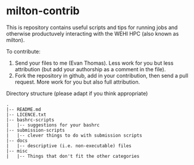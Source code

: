 # milton-contrib
This is repository contains useful scripts and tips for running jobs and otherwise productuvely interacting with the WEHI HPC (also known as milton).

To contribute:

1. Send your files to me (Evan Thomas). Less work for you but less attribution (but add your authorship as a comment in the file).
2. Fork the repository in github, add in your contribution, then send a pull request. More work for you but also full attribution.

Directory structure (please adapt if you think appropriate)

```
.
|-- README.md
|-- LICENCE.txt
|-- bashrc-scripts
|   |-- suggestions for your bashrc
|-- submission-scripts
|   |-- clever things to do with submission scripts
|-- docs
|   |-- descriptive (i.e. non-executable) files
|-- misc
|   |-- Things that don't fit the other categories
```